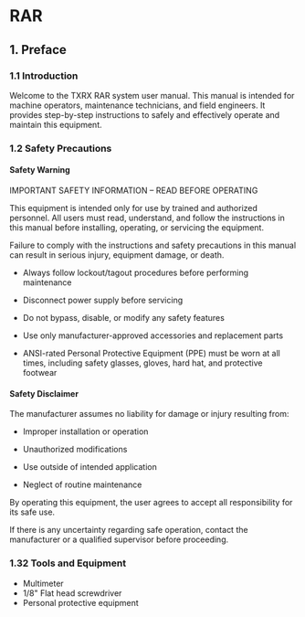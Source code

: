 # RAR
## 1. Preface
### 1.1 Introduction

Welcome to the TXRX RAR system user manual. This manual is intended for machine operators, maintenance technicians, and field engineers. It provides step-by-step instructions to safely and effectively operate and maintain this equipment.

### 1.2 Safety Precautions
#### Safety Warning
IMPORTANT SAFETY INFORMATION – READ BEFORE OPERATING

This equipment is intended only for use by trained and authorized personnel. All users must read, understand, and follow the instructions in this manual before installing, operating, or servicing the equipment.

Failure to comply with the instructions and safety precautions in this manual can result in serious injury, equipment damage, or death.

* Always follow lockout/tagout procedures before performing maintenance

* Disconnect power supply before servicing

* Do not bypass, disable, or modify any safety features

* Use only manufacturer-approved accessories and replacement parts

* ANSI-rated Personal Protective Equipment (PPE) must be worn at all times, including safety glasses, gloves, hard hat, and protective footwear

#### Safety Disclaimer
The manufacturer assumes no liability for damage or injury resulting from:

* Improper installation or operation

* Unauthorized modifications

* Use outside of intended application

* Neglect of routine maintenance

By operating this equipment, the user agrees to accept all responsibility for its safe use.

If there is any uncertainty regarding safe operation, contact the manufacturer or a qualified supervisor before proceeding.

### 1.32 Tools and Equipment
* Multimeter
* 1/8" Flat head screwdriver
* Personal protective equipment
